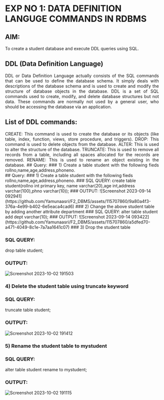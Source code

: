 # EXP NO 1: DATA DEFINITION LANGUGE COMMANDS IN RDBMS
## AIM:
To create a student database and execute DDL queries using SQL.
## DDL (Data Definition Language)
<div align="justify">
DDL or Data Definition Language actually consists of the SQL commands that can be used to define the database schema. It simply deals with descriptions of the database schema and is used to create and modify the structure of database objects in the database. DDL is a set of SQL commands used to create, modify, and delete database structures but not data. These commands are normally not used by a general user, who should be accessing the database via an application.
</div>
 
## List of DDL commands: 
<div align="justify">
 CREATE: This command is used to create the database or its objects (like table, index, function, views, store procedure, and triggers). DROP: This command is used to delete objects from the database. ALTER: This is used to alter the structure of the database. TRUNCATE: This is used to remove all records from a table, including all spaces allocated for the records are removed. RENAME: This is used to rename an object existing in the database.
## Query: ### 1) Create a table student with the following fieds rollno,name,age,address,phoneno.
</div>
## Query:
### 1) Create a table student with the following fieds rollno,name,age,address,phoneno.
### SQL QUERY: 
create table student(rollno int primary key, name varchar(20),age int,address varchar(100),phno varchar(10));
### OUTPUT:
![Screenshot 2023-09-14 092941](https://github.com/Yamunaasri/F2_DBMS/assets/115707860/9a80a4f3-376a-4e99-b402-6e5eaca4cad6)
### 2) Change the above student table by adding another attribute department
### SQL QUERY: 
alter table student add dept varchar(10);
### OUTPUT:
![Screenshot 2023-09-14 093422](https://github.com/Yamunaasri/F2_DBMS/assets/115707860/a5dfed70-a471-4049-8c1e-7a7aa1641c07)
### 3) Drop the student table

### SQL QUERY: 

drop table student;

### OUTPUT:

![Screenshot 2023-10-02 191503](https://github.com/Yamunaasri/F2_DBMS/assets/115707860/9d693e2a-9a6b-4753-b9b4-d036f6451f97)

### 4) Delete the student table using truncate keyword

### SQL QUERY: 

truncate table student;

### OUTPUT:

![Screenshot 2023-10-02 191412](https://github.com/Yamunaasri/F2_DBMS/assets/115707860/62fb58e4-6a6e-458c-98b7-c7425c113d37)


### 5) Rename the student table to mystudent

### SQL QUERY: 

alter table student rename to mystudent;

### OUTPUT:
![Screenshot 2023-10-02 191115](https://github.com/Yamunaasri/F2_DBMS/assets/115707860/775fa06f-c14b-4fe4-86bc-5e13e7f4c63d)
